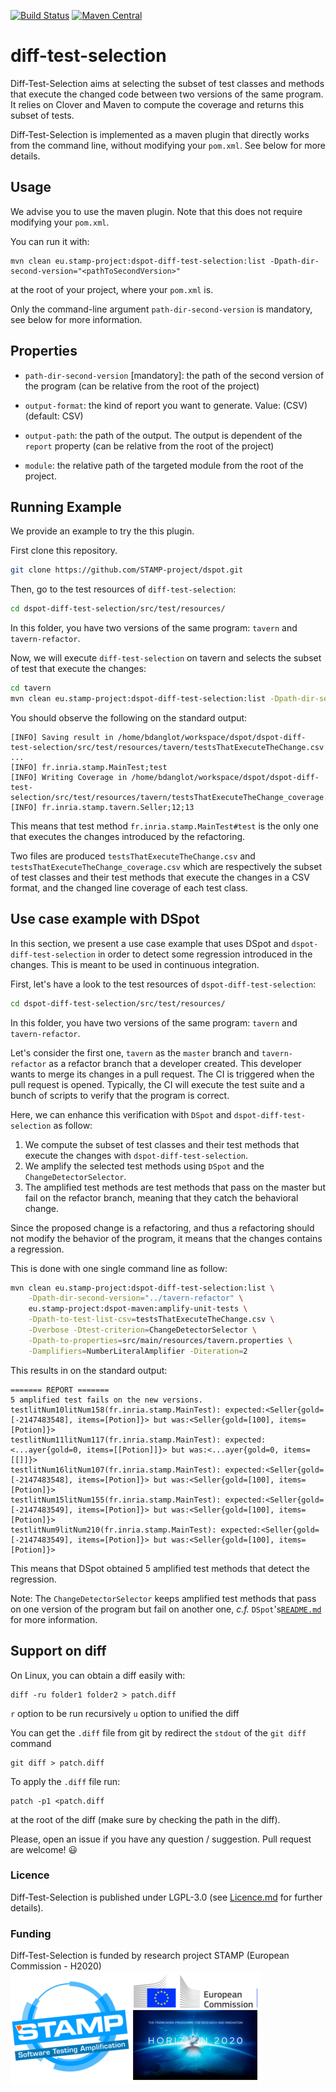 [![Build Status](https://travis-ci.org/STAMP-project/diff-test-selection.svg?branch=master)](https://travis-ci.org/STAMP-project/diff-test-selection) [![Maven Central](https://maven-badges.herokuapp.com/maven-central/eu.stamp-project/diff-test-selection/badge.svg)](https://mavenbadges.herokuapp.com/maven-central/eu.stamp-project/diff-test-selection)
# diff-test-selection

Diff-Test-Selection aims at selecting the subset of test classes and methods that execute the changed code between two versions of the same program. It relies on Clover and Maven to compute the coverage and returns this subset of tests.

Diff-Test-Selection is implemented as a maven plugin that directly works from the command line, without modifying your `pom.xml`. See below for more details.

## Usage

We advise you to use the maven plugin. Note that this does not require modifying your `pom.xml`.

You can run it with:

```shell
mvn clean eu.stamp-project:dspot-diff-test-selection:list -Dpath-dir-second-version="<pathToSecondVersion>"
```

at the root of your project, where your `pom.xml` is.

Only the command-line argument `path-dir-second-version` is mandatory, see below for more information.

## Properties

* `path-dir-second-version` \[mandatory\]: the path of the second version of the program (can be relative from the root of the project) 

* `output-format`: the kind of report you want to generate. Value: (CSV) (default: CSV)

* `output-path`: the path of the output. The output is dependent of the `report` property  (can be relative from the root of the project)

* `module`: the relative path of the targeted module from the root of the project.

## Running Example

We provide an example to try the this plugin. 

First clone this repository.

```bash
git clone https://github.com/STAMP-project/dspot.git
```

Then, go to the test resources of `diff-test-selection`:

```bash
cd dspot-diff-test-selection/src/test/resources/
```

In this folder, you have two versions of the same program: `tavern` and `tavern-refactor`.

Now, we will execute `diff-test-selection` on tavern and selects the subset of test that execute the changes:

```bash
cd tavern
mvn clean eu.stamp-project:dspot-diff-test-selection:list -Dpath-dir-second-version=../tavern-refactor
```

You should observe the following on the standard output:

```text
[INFO] Saving result in /home/bdanglot/workspace/dspot/dspot-diff-test-selection/src/test/resources/tavern/testsThatExecuteTheChange.csv ...
[INFO] fr.inria.stamp.MainTest;test
[INFO] Writing Coverage in /home/bdanglot/workspace/dspot/dspot-diff-test-selection/src/test/resources/tavern/testsThatExecuteTheChange_coverage.csv
[INFO] fr.inria.stamp.tavern.Seller;12;13
```

This means that test method `fr.inria.stamp.MainTest#test` is the only one that executes the changes introduced by the refactoring.

Two files are produced `testsThatExecuteTheChange.csv` and `testsThatExecuteTheChange_coverage.csv` which are respectively the subset of test classes and their test methods that execute the changes in a CSV format, and the changed line coverage of each test class.

## Use case example with DSpot

In this section, we present a use case example that uses DSpot and `dspot-diff-test-selection` in order to detect some regression introduced in the changes. This is meant to be used in continuous integration.

First, let's have a look to the test resources of `dspot-diff-test-selection`:

```bash
cd dspot-diff-test-selection/src/test/resources/
``` 

In this folder, you have two versions of the same program: `tavern` and `tavern-refactor`.

Let's consider the first one, `tavern` as the `master` branch and `tavern-refactor` as a refactor branch that a developer created. This developer wants to merge its changes in a pull request.
The CI is triggered when the pull request is opened. Typically, the CI will execute the test suite and a bunch of scripts to verify that the program is correct.

Here, we can enhance this verification with `DSpot` and `dspot-diff-test-selection` as follow:

1. We compute the subset of test classes and their test methods that execute the changes with `dspot-diff-test-selection`.
2. We amplify the selected test methods using `DSpot` and the `ChangeDetectorSelector`.
3. The amplified test methods are test methods that pass on the master but fail on the refactor branch, meaning that they catch the behavioral change.

Since the proposed change is a refactoring, and thus a refactoring should not modify the behavior of the program, it means that the changes contains a regression.

This is done with one single command line as follow:

```bash
mvn clean eu.stamp-project:dspot-diff-test-selection:list \
    -Dpath-dir-second-version="../tavern-refactor" \
    eu.stamp-project:dspot-maven:amplify-unit-tests \
    -Dpath-to-test-list-csv=testsThatExecuteTheChange.csv \
    -Dverbose -Dtest-criterion=ChangeDetectorSelector \
    -Dpath-to-properties=src/main/resources/tavern.properties \
    -Damplifiers=NumberLiteralAmplifier -Diteration=2
```

This results in on the standard output:

```text
======= REPORT =======
5 amplified test fails on the new versions.
testlitNum10litNum158(fr.inria.stamp.MainTest): expected:<Seller{gold=[-2147483548], items=[Potion]}> but was:<Seller{gold=[100], items=[Potion]}>
testlitNum11litNum117(fr.inria.stamp.MainTest): expected:<...ayer{gold=0, items=[[Potion]]}> but was:<...ayer{gold=0, items=[[]]}>
testlitNum16litNum107(fr.inria.stamp.MainTest): expected:<Seller{gold=[-2147483548], items=[Potion]}> but was:<Seller{gold=[100], items=[Potion]}>
testlitNum15litNum155(fr.inria.stamp.MainTest): expected:<Seller{gold=[-2147483549], items=[Potion]}> but was:<Seller{gold=[100], items=[Potion]}>
testlitNum9litNum210(fr.inria.stamp.MainTest): expected:<Seller{gold=[-2147483549], items=[Potion]}> but was:<Seller{gold=[100], items=[Potion]}>
```

This means that DSpot obtained 5 amplified test methods that detect the regression.  

Note: The `ChangeDetectorSelector` keeps amplified test methods that pass on one version of the program but fail on another one, _c.f._  `DSpot`'s[`README.md`](https://github.com/STAMP-project/dspot/blob/master/README.md) for more information.  

## Support on diff

On Linux, you can obtain a diff easily with:
```shell
diff -ru folder1 folder2 > patch.diff
```
`r` option to be run recursively
`u` option to unified the diff

You can get the `.diff` file from git by redirect the `stdout` of the `git diff` command
```shell
git diff > patch.diff
```

To apply the `.diff` file run:
```shell
patch -p1 <patch.diff
```
at the root of the diff (make sure by checking the path in the diff).

Please, open an issue if you have any question / suggestion. Pull request are welcome! 😃

### Licence

Diff-Test-Selection is published under LGPL-3.0 (see [Licence.md](https://github.com/STAMP-project/testrunner/blob/master/LICENSE) for further details).

### Funding

Diff-Test-Selection is funded by research project STAMP (European Commission - H2020)
![STAMP - European Commission - H2020](docs/logo_readme_md.png)
